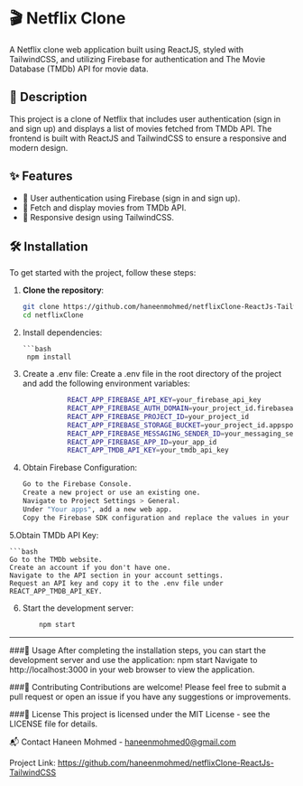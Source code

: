 # 🎬 Netflix Clone

A Netflix clone web application built using ReactJS, styled with TailwindCSS, and utilizing Firebase for authentication and The Movie Database (TMDb) API for movie data.

## 📖 Description

This project is a clone of Netflix that includes user authentication (sign in and sign up) and displays a list of movies fetched from TMDb API. The frontend is built with ReactJS and TailwindCSS to ensure a responsive and modern design.

## ✨ Features

- 🔐 User authentication using Firebase (sign in and sign up).
- 🎥 Fetch and display movies from TMDb API.
- 📱 Responsive design using TailwindCSS.

## 🛠️ Installation

To get started with the project, follow these steps:

1. **Clone the repository**:

   ```bash
   git clone https://github.com/haneenmohmed/netflixClone-ReactJs-TailwindCSS.git
   cd netflixClone
2. Install dependencies:

       ```bash 
        npm install
3. Create a .env file:
Create a .env file in the root directory of the project and add the following environment variables:

   ```bash 
              REACT_APP_FIREBASE_API_KEY=your_firebase_api_key
              REACT_APP_FIREBASE_AUTH_DOMAIN=your_project_id.firebaseapp.com
              REACT_APP_FIREBASE_PROJECT_ID=your_project_id
              REACT_APP_FIREBASE_STORAGE_BUCKET=your_project_id.appspot.com
              REACT_APP_FIREBASE_MESSAGING_SENDER_ID=your_messaging_sender_id
              REACT_APP_FIREBASE_APP_ID=your_app_id
              REACT_APP_TMDB_API_KEY=your_tmdb_api_key

4. Obtain Firebase Configuration:
   
    ```bash 
    Go to the Firebase Console.
    Create a new project or use an existing one.
    Navigate to Project Settings > General.
    Under "Your apps", add a new web app.
    Copy the Firebase SDK configuration and replace the values in your .env file.

5.Obtain TMDb API Key:

    ```bash 
    Go to the TMDb website.
    Create an account if you don't have one.
    Navigate to the API section in your account settings.
    Request an API key and copy it to the .env file under REACT_APP_TMDB_API_KEY.

6. Start the development server:

    ```bash
        npm start
-----------------------------------------------------------------------------------------------------------------------------------------------------------------------------------------------------------------
###🚀 Usage
After completing the installation steps, you can start the development server and use the application:
npm start
Navigate to http://localhost:3000 in your web browser to view the application.

###🤝 Contributing
Contributions are welcome! Please feel free to submit a pull request or open an issue if you have any suggestions or improvements.

###📜 License
This project is licensed under the MIT License - see the LICENSE file for details.

📬 Contact
Haneen Mohmed - haneenmohmed0@gmail.com

Project Link: https://github.com/haneenmohmed/netflixClone-ReactJs-TailwindCSS
